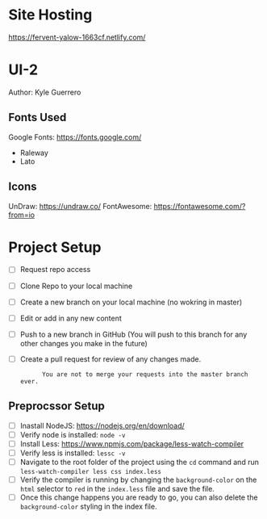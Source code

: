 # Site Hosting
https://fervent-yalow-1663cf.netlify.com/

# UI-2
Author: Kyle Guerrero

## Fonts Used

Google Fonts: https://fonts.google.com/
- Raleway
- Lato

## Icons

UnDraw: https://undraw.co/
FontAwesome: https://fontawesome.com/?from=io

# Project Setup

- [ ] Request repo access
- [ ] Clone Repo to your local machine
- [ ] Create a new branch on your local machine (no wokring in master)
- [ ] Edit or add in any new content
- [ ] Push to a new branch in GitHub (You will push to this branch for any other changes you make in the future)
- [ ] Create a pull request for review of any changes made.

			You are not to merge your requests into the master branch ever.

## Preprocssor Setup
- [ ] Inastall NodeJS: https://nodejs.org/en/download/
- [ ] Verify node is installed: `node -v`
- [ ] Install Less: https://www.npmjs.com/package/less-watch-compiler
- [ ] Verify less is installed: `lessc -v`
- [ ] Navigate to the root folder of the project using the `cd` command and run `less-watch-compiler less css index.less`
- [ ] Verify the compiler is running by changing the `background-color` on the `html` selector to `red` in the `index.less` file and save the 				file.
- [ ] Once this change happens you are ready to go, you can also delete the `background-color` styling in the index file.
